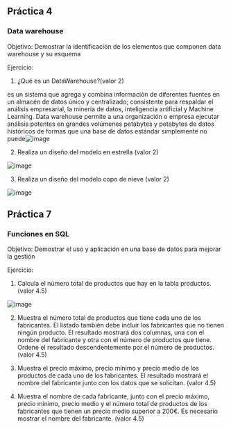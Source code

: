 
## Práctica 4
### Data warehouse

Objetivo: Demostrar la identificación de los elementos que componen data warehouse y
su esquema

Ejercicio:

1. ¿Qué es un DataWarehouse?(valor 2)

es un sistema que agrega y combina información de diferentes fuentes en un almacén de datos único y centralizado; consistente para respaldar el análisis empresarial, la minería de datos, inteligencia artificial y Machine Learning. Data warehouse permite a una organización o empresa ejecutar análisis potentes en grandes volúmenes petabytes y petabytes de datos históricos de formas que una base de datos estándar simplemente no puede![image](https://user-images.githubusercontent.com/104279705/173198868-a7476898-2d6c-4ca7-8501-4e97db3df060.png)


2. Realiza un diseño del modelo en estrella (valor 2)

![image](https://user-images.githubusercontent.com/104279705/173198871-2a2e617b-8c94-4fde-b363-86fd2434eb20.png)


3. Realiza un diseño del modelo copo de nieve (valor 2)

![image](https://user-images.githubusercontent.com/104279705/173198886-23e28dbe-75f3-4852-8eca-24270f2eecf9.png)

## Práctica 7
### Funciones en SQL
Objetivo: Demostrar el uso y aplicación en una base de datos para mejorar la gestión

Ejercicio:

1. Calcula el número total de productos que hay en la tabla productos. (valor 4.5)

![image](https://user-images.githubusercontent.com/104279705/173199121-12045892-9649-4a5b-80b0-fea98e06a624.png)


2. Muestra el número total de productos que tiene cada uno de los fabricantes. El listado
también debe incluir los fabricantes que no tienen ningún producto. El resultado
mostrará dos columnas, una con el nombre del fabricante y otra con el número de
productos que tiene. Ordene el resultado descendentemente por el número de
productos. (valor 4.5)

3. Muestra el precio máximo, precio mínimo y precio medio de los productos de cada
uno de los fabricantes. El resultado mostrará el nombre del fabricante junto con los
datos que se solicitan. (valor 4.5)

4. Muestra el nombre de cada fabricante, junto con el precio máximo, precio mínimo,
precio medio y el número total de productos de los fabricantes que tienen un precio
medio superior a 200€. Es necesario mostrar el nombre del fabricante. (valor 4.5)


